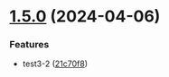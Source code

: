 # [1.5.0](https://github.com/grel0/test003/compare/v1.4.0...v1.5.0) (2024-04-06)


### Features

* test3-2 ([21c70f8](https://github.com/grel0/test003/commit/21c70f8448fcdb97cbd8455a4a2cb935b4156280))

